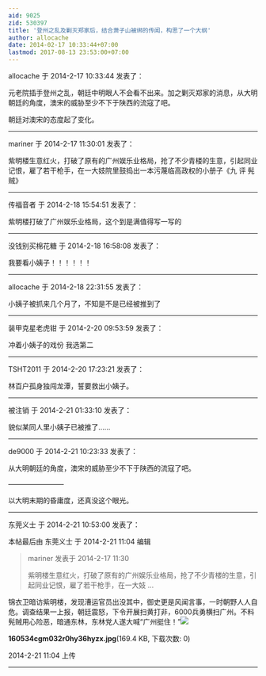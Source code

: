 ```yaml
---
aid: 9025
zid: 530397
title: '登州之乱及剿灭郑家后，结合萧子山被绑的传闻，构思了一个大纲'
author: allocache
date: 2014-02-17 10:33:44+07:00
lastmod: 2017-08-13 23:53:00+07:00
---
```


allocache 于 2014-2-17 10:33:44 发表了：

元老院插手登州之乱，朝廷中明眼人不会看不出来。加之剿灭郑家的消息，从大明朝廷的角度，澳宋的威胁至少不下于陕西的流寇了吧。

朝廷对澳宋的态度起了变化。

---------

mariner 于 2014-2-17 11:30:01 发表了：

紫明楼生意红火，打破了原有的广州娱乐业格局，抢了不少青楼的生意，引起同业记恨，雇了若干枪手，在一大妓院里鼓捣出一本污蔑临高政权的小册子《九 评 髡 贼》

---------

传福音者 于 2014-2-18 15:54:51 发表了：

紫明楼打破了广州娱乐业格局，这个到是满值得写一写的

---------

没钱别买棉花糖 于 2014-2-18 16:58:08 发表了：

我要看小姨子！！！！！！

---------

allocache 于 2014-2-18 22:31:55 发表了：

小姨子被抓来几个月了，不知是不是已经被推到了

---------

装甲克星老虎钳 于 2014-2-20 09:53:59 发表了：

冲着小姨子的戏份 我选第二

---------

TSHT2011 于 2014-2-20 17:23:21 发表了：

林百户孤身独闯龙潭，誓要救出小姨子。

---------

被注销 于 2014-2-21 01:33:10 发表了：

貌似某同人里小姨子已被推了……

---------

de9000 于 2014-2-21 10:23:33 发表了：

从大明朝廷的角度，澳宋的威胁至少不下于陕西的流寇了吧。

————————

以大明末期的昏庸度，还真没这个眼光。

---------

东莞义士 于 2014-2-21 10:53:00 发表了：

本帖最后由 东莞义士 于 2014-2-21 11:04 编辑 


> 
> mariner 发表于 2014-2-17 11:30
> 
> 紫明楼生意红火，打破了原有的广州娱乐业格局，抢了不少青楼的生意，引起同业记恨，雇了若干枪手，在一大妓 ...



锦衣卫暗访紫明楼，发现漕运官员出没其中，御史更是风闻言事，一时朝野人人自危。调查结果一上报，朝廷震怒，下令开展扫黄打非，6000兵勇横扫广州。不料髡贼用心险恶，暗通东林，东林党人遂大喊“广州挺住！”![](https://mirrors.tuna.tsinghua.edu.cn/osdn/lgqm/72877/110409idq6qi4dhr6rdgqe.jpg)



**160534cgm032r0hy36hyzx.jpg**(169.4 KB, 下载次数: 0)



2014-2-21 11:04 上传

---------

